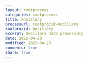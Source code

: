 ```yaml
---
layout: rootprocess
categories: rootprocess
title: Ancillary
processurl: rootprocid-Ancillary
rootprocid: Ancillary
excerpt: Ancillary data processing
date: 2022-04-20
modified: 2022-04-20
comments: true
share: true
---
```


